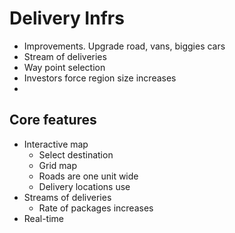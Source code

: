 # Delivery Infrs
* Improvements. Upgrade road, vans, biggies cars
* Stream of deliveries
* Way point selection 
* Investors force region size increases
* 


## Core features
* Interactive map
    * Select destination
    * Grid map
    * Roads are one unit wide
    * Delivery locations use 
* Streams of deliveries
    * Rate of packages increases
* Real-time 